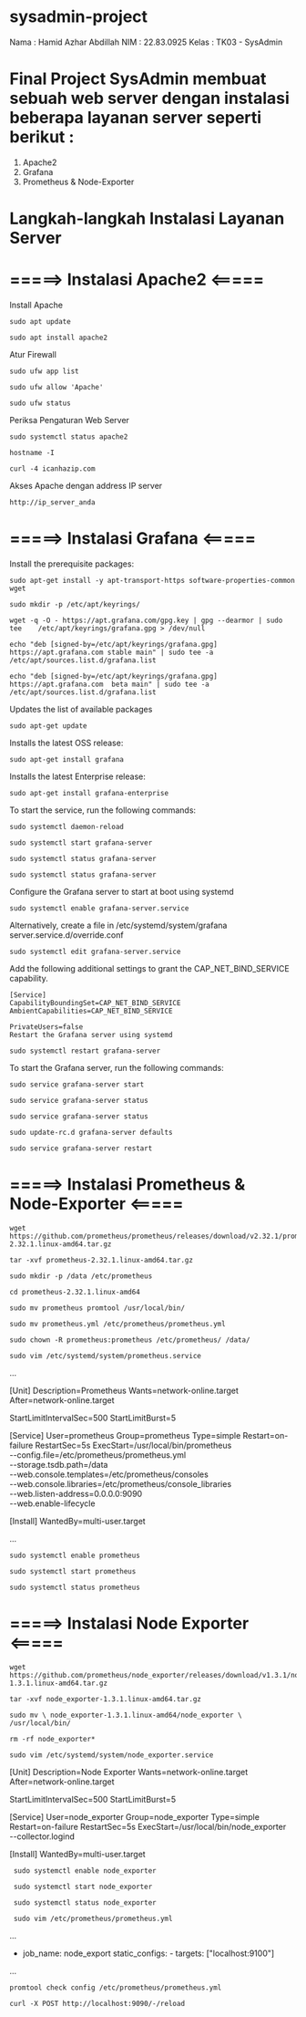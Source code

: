 # sysadmin-project
Nama  :   Hamid Azhar Abdillah
NIM   :   22.83.0925
Kelas :   TK03 - SysAdmin

# Final Project SysAdmin membuat sebuah web server dengan instalasi beberapa layanan server seperti berikut :

1. Apache2
2. Grafana
3. Prometheus & Node-Exporter


# Langkah-langkah Instalasi Layanan Server

# =====> Instalasi Apache2 <=====

Install Apache
  
    sudo apt update
    
    sudo apt install apache2
  
Atur Firewall

    sudo ufw app list
    
    sudo ufw allow 'Apache'
    
    sudo ufw status

Periksa Pengaturan Web Server

    sudo systemctl status apache2
    
    hostname -I
    
    curl -4 icanhazip.com

Akses Apache dengan address IP server

    http://ip_server_anda


# =====> Instalasi Grafana <=====

Install the prerequisite packages:

    sudo apt-get install -y apt-transport-https software-properties-common wget
    
    sudo mkdir -p /etc/apt/keyrings/
    
    wget -q -O - https://apt.grafana.com/gpg.key | gpg --dearmor | sudo tee    /etc/apt/keyrings/grafana.gpg > /dev/null

    echo "deb [signed-by=/etc/apt/keyrings/grafana.gpg] https://apt.grafana.com stable main" | sudo tee -a /etc/apt/sources.list.d/grafana.list

    echo "deb [signed-by=/etc/apt/keyrings/grafana.gpg] https://apt.grafana.com  beta main" | sudo tee -a /etc/apt/sources.list.d/grafana.list

Updates the list of available packages

    sudo apt-get update

Installs the latest OSS release:

    sudo apt-get install grafana

Installs the latest Enterprise release:

    sudo apt-get install grafana-enterprise

To start the service, run the following commands:

    sudo systemctl daemon-reload
    
    sudo systemctl start grafana-server
    
    sudo systemctl status grafana-server

    sudo systemctl status grafana-server

Configure the Grafana server to start at boot using systemd

    sudo systemctl enable grafana-server.service

Alternatively, create a file in /etc/systemd/system/grafana server.service.d/override.conf

    sudo systemctl edit grafana-server.service

Add the following additional settings to grant the CAP_NET_BIND_SERVICE capability.

    [Service]
    CapabilityBoundingSet=CAP_NET_BIND_SERVICE
    AmbientCapabilities=CAP_NET_BIND_SERVICE

    PrivateUsers=false
    Restart the Grafana server using systemd

    sudo systemctl restart grafana-server

To start the Grafana server, run the following commands:

    sudo service grafana-server start
    
    sudo service grafana-server status

    sudo service grafana-server status

    sudo update-rc.d grafana-server defaults

    sudo service grafana-server restart


# =====> Instalasi Prometheus & Node-Exporter <=====
 
    wget https://github.com/prometheus/prometheus/releases/download/v2.32.1/prometheus-2.32.1.linux-amd64.tar.gz

    tar -xvf prometheus-2.32.1.linux-amd64.tar.gz

    sudo mkdir -p /data /etc/prometheus

    cd prometheus-2.32.1.linux-amd64

    sudo mv prometheus promtool /usr/local/bin/

    sudo mv prometheus.yml /etc/prometheus/prometheus.yml

    sudo chown -R prometheus:prometheus /etc/prometheus/ /data/

    sudo vim /etc/systemd/system/prometheus.service

...

[Unit]
Description=Prometheus
Wants=network-online.target
After=network-online.target

StartLimitIntervalSec=500
StartLimitBurst=5

[Service]
User=prometheus
Group=prometheus
Type=simple
Restart=on-failure
RestartSec=5s
ExecStart=/usr/local/bin/prometheus \
  --config.file=/etc/prometheus/prometheus.yml \
  --storage.tsdb.path=/data \
  --web.console.templates=/etc/prometheus/consoles \
  --web.console.libraries=/etc/prometheus/console_libraries \
  --web.listen-address=0.0.0.0:9090 \
  --web.enable-lifecycle

[Install]
WantedBy=multi-user.target

...

    sudo systemctl enable prometheus

    sudo systemctl start prometheus

    sudo systemctl status prometheus


# =====> Instalasi Node Exporter <=====

    wget https://github.com/prometheus/node_exporter/releases/download/v1.3.1/node_exporter-1.3.1.linux-amd64.tar.gz

    tar -xvf node_exporter-1.3.1.linux-amd64.tar.gz

    sudo mv \ node_exporter-1.3.1.linux-amd64/node_exporter \ /usr/local/bin/

    rm -rf node_exporter*

    sudo vim /etc/systemd/system/node_exporter.service

[Unit]
Description=Node Exporter
Wants=network-online.target
After=network-online.target

StartLimitIntervalSec=500
StartLimitBurst=5

[Service]
User=node_exporter
Group=node_exporter
Type=simple
Restart=on-failure
RestartSec=5s
ExecStart=/usr/local/bin/node_exporter \
    --collector.logind

[Install]
WantedBy=multi-user.target


     sudo systemctl enable node_exporter

     sudo systemctl start node_exporter

     sudo systemctl status node_exporter

     sudo vim /etc/prometheus/prometheus.yml

...

- job_name: node_export
    static_configs:
      - targets: ["localhost:9100"]

...

    promtool check config /etc/prometheus/prometheus.yml

    curl -X POST http://localhost:9090/-/reload      

